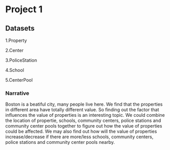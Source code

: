 # Project 1

## Datasets 

1.Property

2.Center

3.PoliceStation

4.School

5.CenterPool

### Narrative

Boston is a beatiful city, many people live here. We find that the properties in different area have totally different value. So finding out the factor that influences the value of properties is an interesting topic. We could combine the location of propertie, schools, community centers, police stations and community center pools together to figure out how the value of properties could be affected. We may also find out how will the value of properties increase/decrease if there are more/less schools, community centers, police stations and community center pools nearby.
